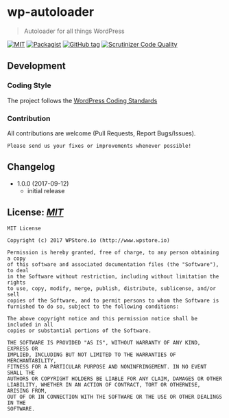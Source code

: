 # wp-autoloader
> Autoloader for all things WordPress

[![MIT](http://img.shields.io/badge/license-MIT-green.svg)](https://spdx.org/licenses/MIT.html)
[![Packagist](https://img.shields.io/packagist/v/WPStore/wp-autoloader.svg)](https://packagist.org/packages/WPStore/wp-autoloader)
[![GitHub tag](https://img.shields.io/github/tag/WPStore/wp-autoloader.svg)](https://github.com/WPStore/wp-autoloader/releases)
[![Scrutinizer Code Quality](https://scrutinizer-ci.com/g/WPStore/wp-autoloader/badges/quality-score.png?b=master)](https://scrutinizer-ci.com/g/WPStore/wp-autoloader/?branch=develop)

## Development

### Coding Style
The project follows the [WordPress Coding Standards](https://make.wordpress.org/core/handbook/best-practices/coding-standards/php/)

### Contribution
All contributions are welcome (Pull Requests, Report Bugs/Issues).

`Please send us your fixes or improvements whenever possible!`

## Changelog
* 1.0.0 (2017-09-12)
  * initial release

## License: _[MIT](https://spdx.org/licenses/MIT.html)_
	
    MIT License
	
	Copyright (c) 2017 WPStore.io (http://www.wpstore.io)
	
	Permission is hereby granted, free of charge, to any person obtaining a copy
	of this software and associated documentation files (the "Software"), to deal
	in the Software without restriction, including without limitation the rights
	to use, copy, modify, merge, publish, distribute, sublicense, and/or sell
	copies of the Software, and to permit persons to whom the Software is
	furnished to do so, subject to the following conditions:
	
	The above copyright notice and this permission notice shall be included in all
	copies or substantial portions of the Software.
	
	THE SOFTWARE IS PROVIDED "AS IS", WITHOUT WARRANTY OF ANY KIND, EXPRESS OR
	IMPLIED, INCLUDING BUT NOT LIMITED TO THE WARRANTIES OF MERCHANTABILITY,
	FITNESS FOR A PARTICULAR PURPOSE AND NONINFRINGEMENT. IN NO EVENT SHALL THE
	AUTHORS OR COPYRIGHT HOLDERS BE LIABLE FOR ANY CLAIM, DAMAGES OR OTHER
	LIABILITY, WHETHER IN AN ACTION OF CONTRACT, TORT OR OTHERWISE, ARISING FROM,
	OUT OF OR IN CONNECTION WITH THE SOFTWARE OR THE USE OR OTHER DEALINGS IN THE
	SOFTWARE.